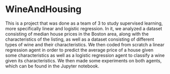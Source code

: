 # WineAndHousing
This is a project that was done as a team of 3 to study supervised learning, more specifically linear and logistic regression. In it, we analyzed a dataset consisting of median house prices in the Boston area, along with the characteristics of the listing, as well as a dataset consisting of different types of wine and their characteristics. We then coded from scratch a linear regression agent in order to predict the average price of a house given some characteristics as well as a logistic regression agent to classify a wine given its characteristics. We then made some experiments on both agents, which can be found in the Jupyter notebook.

